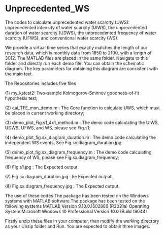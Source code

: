 # Unprecedented_WS
The codes to calculate unprecedented water scarcity (UWS): unprecedented intensity of water scarcity (UIWS), the unprecedented duration of water scarcity (UDWS), the unprecedented frequency of water scarcity (UFWS), and conventional water scarcity (WS). 

We provide a virtual time series that exactly matches the length of our research data, which is monthly data from 1850 to 2100, with a length of 3012. The MATLAB files are placed in the same folder. Navigate to this folder and directly run each demo file. You can obtain the schematic diagram. The key parameters for obtaining this diagram are consistent with the main text.


The Repositories includes five files

(1) my_kstest2:   Two-sample Kolmogorov-Smirnov goodness-of-fit hypothesis test;

(2) cal_TFE_mon_demo.m :   The Core function to calculate UWS, which must be placed in current working directory;

(3) demo_plot_Fig.s1_4x1_method.m :  The demo code calculating the UIWS, UDWS, UFWS, and WS, please see Fig.s1;

(4) demo_plot_fig.sx_diagram_duration.m :  The demo code calculating the independent WS events, See Fig.sx.diagram_duration.jpg;

(5) demo_plot_fig.sx_diagram_frequency.m : The demo code calculating frequency of WS, please see Fig.sx.diagram_frequency;

(6) Fig.s1.jpg :  The Expected output.

(7) Fig.sx.diagram_duration.jpg :  he Expected output.

(8) Fig.sx.diagram_frequency.jpg :  The Expected output.

The use of these codes The package has been tested on the Windows systems with MATLAB software.The package has been tested on the following systems MATLAB Version 9.10.0.1602886 (R2021a) Operating System Microsoft Windows 10 Professional Version 10.0 (Build 19044)

Firstly unzip these files in your computer, then modify the working directory as your Unzip folder and Run. You are expected to obtain three images.
